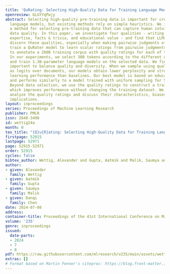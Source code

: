 ```yaml
---
title: 'QuRating: Selecting High-Quality Data for Training Language Models'
openreview: GLGYYqPwjy
abstract: Selecting high-quality pre-training data is important for creating capable
  language models, but existing methods rely on simple heuristics. We introduce QuRating,
  a method for selecting pre-training data that can capture human intuitions about
  data quality. In this paper, we investigate four qualities - writing style, required
  expertise, facts & trivia, and educational value - and find that LLMs are able to
  discern these qualities, especially when making pairwise judgments of texts. We
  train a QuRater model to learn scalar ratings from pairwise judgments, and use it
  to annotate a 260B training corpus with quality ratings for each of the four criteria.
  In our experiments, we select 30B tokens according to the different quality ratings
  and train 1.3B-parameter language models on the selected data. We find that it is
  important to balance quality and diversity. When we sample using quality ratings
  as logits over documents, our models obtain lower perplexity and stronger in-context
  learning performance than baselines. Our best model is based on educational value
  and performs similarly to a model trained with uniform sampling for 50% more steps.
  Beyond data selection, we use the quality ratings to construct a training curriculum
  which improves performance without changing the training dataset. We extensively
  analyze the quality ratings and discuss their characteristics, biases, and wider
  implications.
layout: inproceedings
series: Proceedings of Machine Learning Research
publisher: PMLR
issn: 2640-3498
id: wettig24a
month: 0
tex_title: "{Q}u{R}ating: Selecting High-Quality Data for Training Language Models"
firstpage: 52915
lastpage: 52971
page: 52915-52971
order: 52915
cycles: false
bibtex_author: Wettig, Alexander and Gupta, Aatmik and Malik, Saumya and Chen, Danqi
author:
- given: Alexander
  family: Wettig
- given: Aatmik
  family: Gupta
- given: Saumya
  family: Malik
- given: Danqi
  family: Chen
date: 2024-07-08
address:
container-title: Proceedings of the 41st International Conference on Machine Learning
volume: '235'
genre: inproceedings
issued:
  date-parts:
  - 2024
  - 7
  - 8
pdf: https://raw.githubusercontent.com/mlresearch/v235/main/assets/wettig24a/wettig24a.pdf
extras: []
# Format based on Martin Fenner's citeproc: https://blog.front-matter.io/posts/citeproc-yaml-for-bibliographies/
---
```

